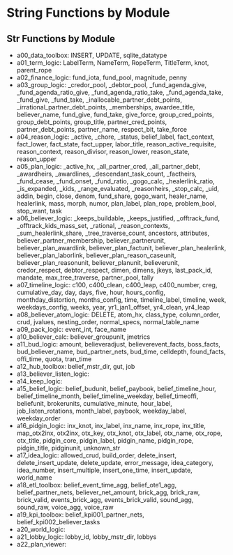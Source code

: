 # String Functions by Module

## Str Functions by Module
- a00_data_toolbox: INSERT, UPDATE, sqlite_datatype
- a01_term_logic: LabelTerm, NameTerm, RopeTerm, TitleTerm, knot, parent_rope
- a02_finance_logic: fund_iota, fund_pool, magnitude, penny
- a03_group_logic: _credor_pool, _debtor_pool, _fund_agenda_give, _fund_agenda_ratio_give, _fund_agenda_ratio_take, _fund_agenda_take, _fund_give, _fund_take, _inallocable_partner_debt_points, _irrational_partner_debt_points, _memberships, awardee_title, believer_name, fund_give, fund_take, give_force, group_cred_points, group_debt_points, group_title, partner_cred_points, partner_debt_points, partner_name, respect_bit, take_force
- a04_reason_logic: _active, _chore, _status, belief_label, fact_context, fact_lower, fact_state, fact_upper, labor_title, reason_active_requisite, reason_context, reason_divisor, reason_lower, reason_state, reason_upper
- a05_plan_logic: _active_hx, _all_partner_cred, _all_partner_debt, _awardheirs, _awardlines, _descendant_task_count, _factheirs, _fund_cease, _fund_onset, _fund_ratio, _gogo_calc, _healerlink_ratio, _is_expanded, _kids, _range_evaluated, _reasonheirs, _stop_calc, _uid, addin, begin, close, denom, fund_share, gogo_want, healer_name, healerlink, mass, morph, numor, plan_label, plan_rope, problem_bool, stop_want, task
- a06_believer_logic: _keeps_buildable, _keeps_justified, _offtrack_fund, _offtrack_kids_mass_set, _rational, _reason_contexts, _sum_healerlink_share, _tree_traverse_count, ancestors, attributes, believer_partner_membership, believer_partnerunit, believer_plan_awardlink, believer_plan_factunit, believer_plan_healerlink, believer_plan_laborlink, believer_plan_reason_caseunit, believer_plan_reasonunit, believer_planunit, believerunit, credor_respect, debtor_respect, dimen, dimens, jkeys, last_pack_id, mandate, max_tree_traverse, partner_pool, tally
- a07_timeline_logic: c100, c400_clean, c400_leap, c400_number, creg, cumulative_day, day, days, five, hour, hours_config, monthday_distortion, months_config, time, timeline_label, timeline, week, weekdays_config, weeks, year, yr1_jan1_offset, yr4_clean, yr4_leap
- a08_believer_atom_logic: DELETE, atom_hx, class_type, column_order, crud, jvalues, nesting_order, normal_specs, normal_table_name
- a09_pack_logic: event_int, face_name
- a10_believer_calc: believer_groupunit, jmetrics
- a11_bud_logic: amount, believeradjust, believerevent_facts, boss_facts, bud_believer_name, bud_partner_nets, bud_time, celldepth, found_facts, offi_time, quota, tran_time
- a12_hub_toolbox: belief_mstr_dir, gut, job
- a13_believer_listen_logic: 
- a14_keep_logic: 
- a15_belief_logic: belief_budunit, belief_paybook, belief_timeline_hour, belief_timeline_month, belief_timeline_weekday, belief_timeoffi, beliefunit, brokerunits, cumulative_minute, hour_label, job_listen_rotations, month_label, paybook, weekday_label, weekday_order
- a16_pidgin_logic: inx_knot, inx_label, inx_name, inx_rope, inx_title, map_otx2inx, otx2inx, otx_key, otx_knot, otx_label, otx_name, otx_rope, otx_title, pidgin_core, pidgin_label, pidgin_name, pidgin_rope, pidgin_title, pidginunit, unknown_str
- a17_idea_logic: allowed_crud, build_order, delete_insert, delete_insert_update, delete_update, error_message, idea_category, idea_number, insert_multiple, insert_one_time, insert_update, world_name
- a18_etl_toolbox: belief_event_time_agg, belief_ote1_agg, belief_partner_nets, believer_net_amount, brick_agg, brick_raw, brick_valid, events_brick_agg, events_brick_valid, sound_agg, sound_raw, voice_agg, voice_raw
- a19_kpi_toolbox: belief_kpi001_partner_nets, belief_kpi002_believer_tasks
- a20_world_logic: 
- a21_lobby_logic: lobby_id, lobby_mstr_dir, lobbys
- a22_plan_viewer: 